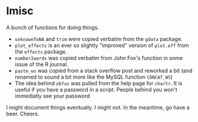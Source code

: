 Imisc
=====
A bunch of functions for doing things. 

* `unknownToNA` and `trim` were copied verbatim from the `gdata` package.
* `plot_effects` is an ever so slightly "improved" version of `plot.eff` from the `effects` package. 
* `number2words` was copied verbatim from John Fox's function in some issue of the R journal.
* `paste_ws` was copied from a stack overflow post and reworked a bit (and renamed to sound a bit more like the MySQL function `CONCAT_WS`)
* The idea behind `obfus` was pulled from the help page for `chartr`. It is useful if you have a password in a script. People behind you won't immediatly see your password

I might document things eventually. I might not. In the meantime, go have a beer. Cheers. 
